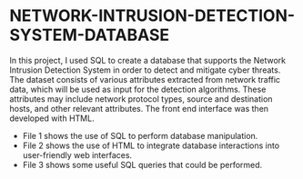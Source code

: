 # NETWORK-INTRUSION-DETECTION-SYSTEM-DATABASE
In this project, I used SQL to create a database that supports the Network Intrusion Detection System in order to detect and mitigate cyber threats. The dataset consists of various attributes extracted from network traffic data, which will be used as input for the detection algorithms. These attributes may include network protocol types, source and destination hosts, and other relevant attributes. The front end interface was then developed with HTML.  
- File 1 shows the use of SQL to perform database manipulation.
- File 2 shows the use of HTML to integrate database interactions into user-friendly web interfaces.
- File 3 shows some useful SQL queries that could be performed. 
